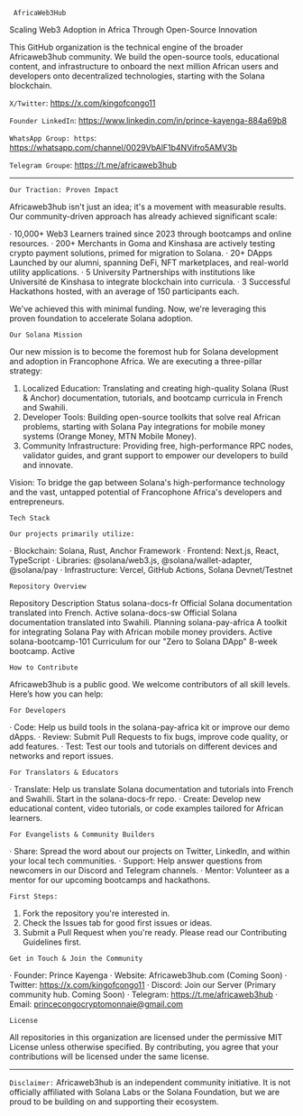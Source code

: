 ` AfricaWeb3Hub`

Scaling Web3 Adoption in Africa Through Open-Source Innovation

This GitHub organization is the technical engine of the broader Africaweb3hub community. We build the open-source tools, educational content, and infrastructure to onboard the next million African users and developers onto decentralized technologies, starting with the Solana blockchain.

`X/Twitter`: https://x.com/kingofcongo11

`Founder LinkedIn`: https://www.linkedin.com/in/prince-kayenga-884a69b8

`WhatsApp Group: https`: https://whatsapp.com/channel/0029VbAlF1b4NVifro5AMV3b

`Telegram Groupe`: https://t.me/africaweb3hub

---

 `Our Traction: Proven Impact`

Africaweb3hub isn't just an idea; it's a movement with measurable results. Our community-driven approach has already achieved significant scale:

· 10,000+ Web3 Learners trained since 2023 through bootcamps and online resources.
· 200+ Merchants in Goma and Kinshasa are actively testing crypto payment solutions, primed for migration to Solana.
· 20+ DApps Launched by our alumni, spanning DeFi, NFT marketplaces, and real-world utility applications.
· 5 University Partnerships with institutions like Université de Kinshasa to integrate blockchain into curricula.
· 3 Successful Hackathons hosted, with an average of 150 participants each.

We've achieved this with minimal funding. Now, we're leveraging this proven foundation to accelerate Solana adoption.

 `Our Solana Mission`

Our new mission is to become the foremost hub for Solana development and adoption in Francophone Africa. We are executing a three-pillar strategy:

1. Localized Education: Translating and creating high-quality Solana (Rust & Anchor) documentation, tutorials, and bootcamp curricula in French and Swahili.
2. Developer Tools: Building open-source toolkits that solve real African problems, starting with Solana Pay integrations for mobile money systems (Orange Money, MTN Mobile Money).
3. Community Infrastructure: Providing free, high-performance RPC nodes, validator guides, and grant support to empower our developers to build and innovate.

Vision: To bridge the gap between Solana's high-performance technology and the vast, untapped potential of Francophone Africa's developers and entrepreneurs.

 `Tech Stack`

 `Our projects primarily utilize:`

· Blockchain: Solana, Rust, Anchor Framework
· Frontend: Next.js, React, TypeScript
· Libraries: @solana/web3.js, @solana/wallet-adapter, @solana/pay
· Infrastructure: Vercel, GitHub Actions, Solana Devnet/Testnet

 `Repository Overview`

Repository Description Status
solana-docs-fr Official Solana documentation translated into French. Active
solana-docs-sw Official Solana documentation translated into Swahili. Planning
solana-pay-africa A toolkit for integrating Solana Pay with African mobile money providers. Active
solana-bootcamp-101 Curriculum for our "Zero to Solana DApp" 8-week bootcamp. Active

 `How to Contribute`

Africaweb3hub is a public good. We welcome contributors of all skill levels. Here’s how you can help:

 `For Developers`

· Code: Help us build tools in the solana-pay-africa kit or improve our demo dApps.
· Review: Submit Pull Requests to fix bugs, improve code quality, or add features.
· Test: Test our tools and tutorials on different devices and networks and report issues.

  `For Translators & Educators`

· Translate: Help us translate Solana documentation and tutorials into French and Swahili. Start in the solana-docs-fr repo.
· Create: Develop new educational content, video tutorials, or code examples tailored for African learners.

  `For Evangelists & Community Builders`

· Share: Spread the word about our projects on Twitter, LinkedIn, and within your local tech communities.
· Support: Help answer questions from newcomers in our Discord and Telegram channels.
· Mentor: Volunteer as a mentor for our upcoming bootcamps and hackathons.

 `First Steps:`

1. Fork the repository you're interested in.
2. Check the Issues tab for good first issues or ideas.
3. Submit a Pull Request when you're ready. Please read our Contributing Guidelines first.

  `Get in Touch & Join the Community`

· Founder: Prince Kayenga
· Website: Africaweb3hub.com (Coming Soon)
· Twitter: https://x.com/kingofcongo11
· Discord: Join our Server (Primary community hub. Coming Soon)
· Telegram: https://t.me/africaweb3hub
· Email: princecongocryptomonnaie@gmail.com

 `License`

All repositories in this organization are licensed under the permissive MIT License unless otherwise specified. By contributing, you agree that your contributions will be licensed under the same license.

---

 `Disclaimer:` Africaweb3hub is an independent community initiative. It is not officially affiliated with Solana Labs or the Solana Foundation, but we are proud to be building on and supporting their ecosystem.
